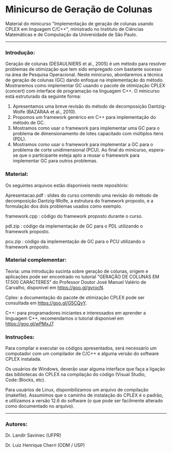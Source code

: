 # Minicurso de Geração de Colunas

Material do minicurso "Implementação de geração de colunas usando CPLEX em linguagem C/C++", ministrado no Instituto de Ciências Matemáticas e de Computação da Universidade de São Paulo.

---

### Introdução:

Geração de colunas (DESAULNIERS et al., 2005) é um método para resolver problemas de otimização que tem sido empregado com bastante sucesso na área de Pesquisa Operacional. Neste minicurso, abordaremos a técnica de geração de colunas (GC) dando enfoque na implementação do método. Mostraremos como implementar GC usando o pacote de otimização CPLEX (concert) com interface de programação na linguagem C++. O minicurso está estruturado da seguinte forma:
  1) Apresentamos uma breve revisão do método de decomposição Dantzig-Wolfe (BAZARAA et al., 2010).
  2) Propomos um framework genérico em C++ para implementação do método de GC.
  3) Mostramos como usar o framework para implementar uma GC para o problema de dimensionamento de lotes capacitado com múltiplos itens (PDL).
  4) Mostramos como usar o framework para implementar a GC para o problema de corte unidimensional (PCU).
	Ao final do minicurso, espera-se que o participante esteja apto a reusar o framework para implementar GC para outros problemas.


### Material:

Os seguintes arquivos estão disponíveis neste repositório:

Apresentacao.pdf : slides do curso contendo uma revisão do método de decomposição Dantzig-Wolfe, a estrutura do framework proposto, e a formulação dos dois problemas usados como exemplo.

framework.cpp : código do framework proposto durante o curso.

pdl.zip : código da implementação de GC para o PDL utilizando o framework proposto.

pcu.zip : código da implementação de GC para o PCU utilizando o framework proposto.


### Material complementar:

Teoria: uma introdução sucinta sobre geração de colunas, origem e aplicações pode ser encontrado no tutorial "GERAÇÃO DE COLUNAS EM 17.500 CARACTERES" do Professor Doutor José Manuel Valério de Carvalho, disponível em https://goo.gl/gvrocN.

Cplex: a documentação do pacote de otimização CPLEX pode ser consultada em https://goo.gl/G5CQvY.

C++: para programadores iniciantes e interessados em aprender a linguagem C++, recomendamos o tutorial disponível em https://goo.gl/wPMxJ7.


### Instruções:

Para compilar e executar os códigos apresentados, será necessário um computador com um compilador de C/C++ e alguma versão do software CPLEX instalada.

Os usuários de Windows, deverão usar alguma interface que faça a ligação das bibliotecas do CPLEX na compilação do código (Visual Studio, Code::Blocks, etc).

Para usuários de Linux, disponibilizamos um arquivo de compilação (makefile). Assumimos que o caminho de instalação do CPLEX é o padrão, e utilizamos a versão 12.6 do software (o que pode ser facilmente alterado como documentado no arquivo).

---

### Autores:

Dr. Landir Saviniec (UFPR)

Dr. Luiz Henrique Cherri (ODM / USP)

